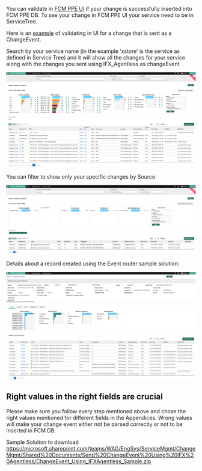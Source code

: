 You can validate in [FCM PPE UI](https://fcmppe.msftcloudes.com/main.html#/WhatsChanged) if your change is successfully inserted into FCM PPE DB. To see your change in FCM PPE UI your service need to be in ServiceTree.  

Here is an [example](https://fcmppe.msftcloudes.com/Home/GoToDeepLinkV3?path=/WhatsChanged?serviceguid=734379f9-2d2c-48d4-a52a-5c509f699de4&servicename=Xstore&startdate=2016-10-06T07:00:00.000Z&enddate=2016-10-10T23:57:00.000Z&parentchildview=false) of validating in UI for a change that is sent as a ChangeEvent.  <!-- validate link -->

Search by your service name (in the example ‘xstore’ is the service as defined in Service Tree) and it will show all the changes for your service along with the changes you sent using IFX_Agentless as changeEvent <!-- theres a link here but it doesn't work -->

![alt text](media/ifx_04.png)

You can filter to show only your specific changes by Source <!-- theres a link here but it doesn't work -->

![alt text](media/ifx_05.png)

Details about a record created using the Event router sample solution: <!-- theres a link here but it doesn't work -->

![alt text](media/ifx_06.png)

## Right values in the right fields are crucial 

Please make sure you follow every step mentioned above and chose the right values mentioned for different fields in the Appendices. Wrong values will make your change event either not be parsed correctly or not to be inserted in FCM DB. 

Sample Solution to download https://microsoft.sharepoint.com/teams/WAG/EngSys/ServiceMgmt/ChangeMgmt/Shared%20Documents/Send%20ChangeEvent%20Using%20IFX%20Agentless/ChangeEvent_Using_IFXAgentless_Sample.zip <!-- validate link -->